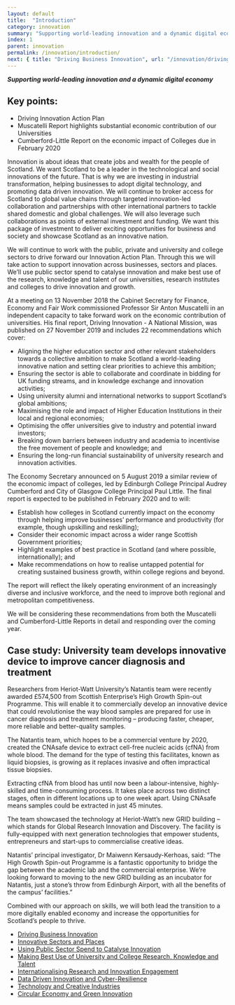 ```yaml
---
layout: default
title:  "Introduction"
category: innovation
summary: "Supporting world-leading innovation and a dynamic digital economy"
index: 1
parent: innovation
permalink: /innovation/introduction/
next: { title: "Driving Business Innovation", url: "/innovation/driving-business-innovation/" }
---
```

***Supporting world-leading innovation and a dynamic digital economy***

## Key points:

* Driving Innovation Action Plan
* Muscatelli Report highlights substantial economic contribution of our Universities
* Cumberford-Little Report on the economic impact of Colleges due in February 2020

Innovation is about ideas that create jobs and wealth for the people of Scotland.  We want Scotland to be a leader in the technological and social innovations of the future.  That is why we are investing in industrial transformation, helping businesses to adopt digital technology, and promoting data driven innovation. We will continue to broker access for Scotland to global value chains through targeted innovation-led collaboration and partnerships with other international partners to tackle shared domestic and global challenges.  We will also leverage such collaborations as points of external investment and funding. We want this package of investment to deliver exciting opportunities for business and society and showcase Scotland as an innovative nation.

We will continue to work with the public, private and university and college sectors to drive forward our Innovation Action Plan.  Through this we will take action to support innovation across businesses, sectors and places.  We’ll use public sector spend to catalyse innovation and make best use of the research, knowledge and talent of our universities, research institutes and colleges to drive innovation and growth.

At a meeting on 13 November 2018 the Cabinet Secretary for Finance, Economy and Fair Work commissioned Professor Sir Anton Muscatelli in an independent capacity to take forward work on the economic contribution of universities.  His final report, Driving Innovation - A National Mission, was published on 27 November 2019 and includes 22 recommendations which cover:

* Aligning the higher education sector and other relevant stakeholders towards a collective ambition to make Scotland a world-leading innovative nation and setting clear priorities to achieve this ambition;
* Ensuring the sector is able to collaborate and coordinate in bidding for UK funding streams, and in knowledge exchange and innovation activities;
* Using university alumni and international networks to support Scotland’s global ambitions;
* Maximising the role and impact of Higher Education Institutions in their local and regional economies;
* Optimising the offer universities give to industry and potential inward investors;
* Breaking down barriers between industry and academia to incentivise the free movement of people and knowledge; and
* Ensuring the long-run financial sustainability of university research and innovation activities.

The Economy Secretary announced on 5 August 2019 a similar review of the economic impact of colleges, led by Edinburgh College Principal Audrey Cumberford and City of Glasgow College Principal Paul Little.  The final report is expected to be published in February 2020 and to will:

* Establish how colleges in Scotland currently impact on the economy through helping improve businesses’ performance and productivity (for example, though upskilling and reskilling);
* Consider their economic impact across a wider range Scottish Government priorities;
* Highlight examples of best practice in Scotland (and where possible, internationally); and
* Make recommendations on how to realise untapped potential for creating sustained business growth, within college regions and beyond.

The report will reflect the likely operating environment of an increasingly diverse and inclusive workforce, and the need to improve both regional and metropolitan competitiveness.

We will be considering these recommendations from both the Muscatelli and Cumberford-Little Reports in detail and responding over the coming year.

<div class="case-study" markdown="1">

<h2><span class="visually-hidden">Case study:</span> University team develops innovative device to improve cancer diagnosis and treatment</h2>

Researchers from Heriot-Watt University’s Natantis team were recently awarded £574,500 from Scottish Enterprise’s High Growth Spin-out Programme. This will enable it to commercially develop an innovative device that could revolutionise the way blood samples are prepared for use in cancer diagnosis and treatment monitoring – producing faster, cheaper, more reliable and better-quality samples.

The Natantis team, which hopes to be a commercial venture by 2020, created the CNAsafe device to extract cell-free nucleic acids (cfNA) from whole blood. The demand for the type of testing this facilitates, known as liquid biopsies, is growing as it replaces invasive and often impractical tissue biopsies.

Extracting cfNA from blood has until now been a labour-intensive, highly-skilled and time-consuming process. It takes place across two distinct stages, often in different locations up to one week apart. Using CNAsafe means samples could be extracted in just 45 minutes.

The team showcased the technology at Heriot-Watt’s new GRID building – which stands for Global Research Innovation and Discovery. The facility is fully-equipped with next generation technologies that empower students, entrepreneurs and start-ups to commercialise creative ideas.

Natantis’ principal investigator, Dr Maiwenn Kersaudy-Kerhoas, said: “The High Growth Spin-out Programme is a fantastic opportunity to bridge the gap between the academic lab and the commercial enterprise. We’re looking forward to moving to the new GRID building as an incubator for Natantis, just a stone’s throw from Edinburgh Airport, with all the benefits of the campus’ facilities.”
</div>

Combined with our approach on skills, we will both lead the transition to a more digitally enabled economy and increase the opportunities for Scotland’s people to thrive.

* [Driving Business Innovation](/innovation/driving-business-innovation/)
* [Innovative Sectors and Places](/innovation/sectors-and-places/)
* [Using Public Sector Spend to Catalyse Innovation](/innovation/public-sector/)
* [Making Best Use of University and College Research, Knowledge and Talent](/innovation/university-research/)
* [Internationalising Research and Innovation Engagement](/innovation/internationalising-research/)
* [Data Driven Innovation and Cyber-Resilience](/innovation/data-driven/)
* [Technology and Creative Industries](/innovation/technology-creative-industries/)
* [Circular Economy and Green Innovation](/innovation/circular-economy/)
